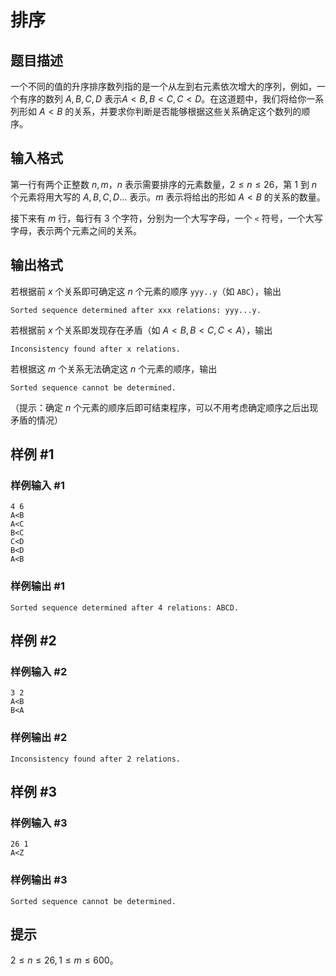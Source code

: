 # 排序

## 题目描述

一个不同的值的升序排序数列指的是一个从左到右元素依次增大的序列，例如，一个有序的数列 $A,B,C,D$ 表示$A<B,B<C,C<D$。在这道题中，我们将给你一系列形如 $A<B$ 的关系，并要求你判断是否能够根据这些关系确定这个数列的顺序。

## 输入格式

第一行有两个正整数 $n,m$，$n$ 表示需要排序的元素数量，$2\leq n\leq 26$，第 $1$ 到 $n$ 个元素将用大写的 $A,B,C,D\dots$ 表示。$m$ 表示将给出的形如 $A<B$ 的关系的数量。

接下来有 $m$ 行，每行有 $3$ 个字符，分别为一个大写字母，一个 `<` 符号，一个大写字母，表示两个元素之间的关系。


## 输出格式

若根据前 $x$ 个关系即可确定这 $n$ 个元素的顺序 `yyy..y`（如 `ABC`），输出

`Sorted sequence determined after xxx relations: yyy...y.`

若根据前 $x$ 个关系即发现存在矛盾（如 $A<B,B<C,C<A$），输出

`Inconsistency found after x relations.`

若根据这 $m$ 个关系无法确定这 $n$ 个元素的顺序，输出

`Sorted sequence cannot be determined.`

（提示：确定 $n$ 个元素的顺序后即可结束程序，可以不用考虑确定顺序之后出现矛盾的情况）


## 样例 #1

### 样例输入 #1
```
4 6
A<B
A<C
B<C
C<D
B<D
A<B
```

### 样例输出 #1

```
Sorted sequence determined after 4 relations: ABCD.
```

## 样例 #2

### 样例输入 #2
```
3 2
A<B
B<A
```

### 样例输出 #2

```
Inconsistency found after 2 relations.
```

## 样例 #3

### 样例输入 #3
```
26 1
A<Z
```

### 样例输出 #3

```
Sorted sequence cannot be determined.
```

## 提示

$2 \leq n \leq 26,1 \leq m \leq 600$。
